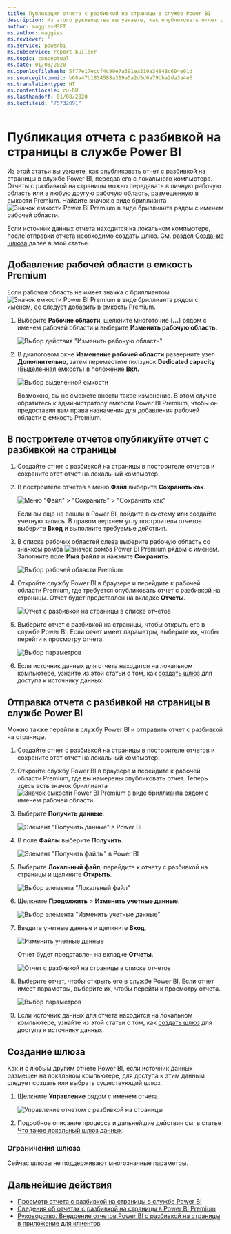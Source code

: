 ```yaml
---
title: Публикация отчета с разбивкой на страницы в службе Power BI
description: Из этого руководства вы узнаете, как опубликовать отчет с разбивкой на страницы в службе Power BI, передав его с локального компьютера.
author: maggiesMSFT
ms.author: maggies
ms.reviewer: ''
ms.service: powerbi
ms.subservice: report-builder
ms.topic: conceptual
ms.date: 01/03/2020
ms.openlocfilehash: 5f77e17eccf4c99e7a391ea310a34848c604e01d
ms.sourcegitcommit: b68a47b1854588a319a5a2d5d6a79bba2da3a4e6
ms.translationtype: HT
ms.contentlocale: ru-RU
ms.lasthandoff: 01/08/2020
ms.locfileid: "75732091"
---
```

# <a name="publish-a-paginated-report-to-the-power-bi-service"></a>Публикация отчета с разбивкой на страницы в службе Power BI

Из этой статьи вы узнаете, как опубликовать отчет с разбивкой на страницы в службе Power BI, передав его с локального компьютера. Отчеты с разбивкой на страницы можно передавать в личную рабочую область или в любую другую рабочую область, размещенную в емкости Premium. Найдите значок в виде бриллианта ![Значок емкости Power BI Premium в виде бриллианта](media/paginated-reports-save-to-power-bi-service/premium-diamond.png) рядом с именем рабочей области. 

Если источник данных отчета находится на локальном компьютере, после отправки отчета необходимо создать шлюз. См. раздел [Создание шлюза](#create-a-gateway) далее в этой статье.

## <a name="add-a-workspace-to-a-premium-capacity"></a>Добавление рабочей области в емкость Premium

Если рабочая область не имеет значка с бриллиантом ![Значок емкости Power BI Premium в виде бриллианта](media/paginated-reports-save-to-power-bi-service/premium-diamond.png) рядом с именем, ее следует добавить в емкость Premium. 

1. Выберите **Рабочие области**, щелкните многоточие (**...**) рядом с именем рабочей области и выберите **Изменить рабочую область**.

    ![Выбор действия "Изменить рабочую область"](media/paginated-reports-save-to-power-bi-service/power-bi-paginated-edit-workspace.png)

1. В диалоговом окне **Изменение рабочей области** разверните узел **Дополнительно**, затем переместите ползунок **Dedicated capacity** (Выделенная емкость) в положение **Вкл.**

    ![Выбор выделенной емкости](media/paginated-reports-save-to-power-bi-service/power-bi-paginated-edit-workspace-dialog.png)

   Возможно, вы не сможете внести такое изменение. В этом случае обратитесь к администратору емкости Power BI Premium, чтобы он предоставил вам права назначения для добавления рабочей области в емкость Premium.

## <a name="from-report-builder-publish-a-paginated-report"></a>В построителе отчетов опубликуйте отчет с разбивкой на страницы

1. Создайте отчет с разбивкой на страницы в построителе отчетов и сохраните этот отчет на локальный компьютер.

1. В построителе отчетов в меню **Файл** выберите **Сохранить как**.

    ![Меню "Файл" > "Сохранить" > "Сохранить как"](media/paginated-reports-save-to-power-bi-service/power-bi-paginated-save-as.png)

    Если вы еще не вошли в Power BI, войдите в систему или создайте учетную запись. В правом верхнем углу построителя отчетов выберите **Вход** и выполните требуемые действия.

2. В списке рабочих областей слева выберите рабочую область со значком ромба ![значок ромба Power BI Premium](media/paginated-reports-save-to-power-bi-service/premium-diamond.png) рядом с именем. Заполните поле **Имя файла** и нажмите **Сохранить**. 

    ![Выбор рабочей области Premium](media/paginated-reports-save-to-power-bi-service/power-bi-paginated-select-workspace.png)

4. Откройте службу Power BI в браузере и перейдите к рабочей области Premium, где требуется опубликовать отчет с разбивкой на страницы. Отчет будет представлен на вкладке **Отчеты**.

    ![Отчет с разбивкой на страницы в списке отчетов](media/paginated-reports-save-to-power-bi-service/power-bi-paginated-wwi-report.png)

5. Выберите отчет с разбивкой на страницы, чтобы открыть его в службе Power BI. Если отчет имеет параметры, выберите их, чтобы перейти к просмотру отчета.

    ![Выбор параметров](media/paginated-reports-save-to-power-bi-service/power-bi-paginated-select-parameters.png)

6. Если источник данных для отчета находится на локальном компьютере, узнайте из этой статьи о том, как [создать шлюз](#create-a-gateway) для доступа к источнику данных.

## <a name="from-the-power-bi-service-upload-a-paginated-report"></a>Отправка отчета с разбивкой на страницы в службе Power BI

Можно также перейти в службу Power BI и отправить отчет с разбивкой на страницы.

1. Создайте отчет с разбивкой на страницы в построителе отчетов и сохраните этот отчет на локальный компьютер.

1. Откройте службу Power BI в браузере и перейдите к рабочей области Premium, где вы намерены опубликовать отчет. Теперь здесь есть значок бриллианта ![Значок емкости Power BI Premium в виде бриллианта](media/paginated-reports-save-to-power-bi-service/premium-diamond.png) рядом с именем рабочей области. 

1. Выберите **Получить данные**.

    ![Элемент "Получить данные" в Power BI](media/paginated-reports-save-to-power-bi-service/power-bi-paginated-get-data.png)

1. В поле **Файлы** выберите **Получить**.

    ![Элемент "Получить файлы" в Power BI](media/paginated-reports-save-to-power-bi-service/power-bi-paginated-files-get.png)

1. Выберите **Локальный файл**, перейдите к отчету с разбивкой на страницы и щелкните **Открыть**.

    ![Выбор элемента "Локальный файл"](media/paginated-reports-save-to-power-bi-service/power-bi-paginated-local-file.png)

1. Щелкните **Продолжить** > **Изменить учетные данные**.

    ![Выбор элемента "Изменить учетные данные"](media/paginated-reports-save-to-power-bi-service/power-bi-paginated-select-edit-credentials.png)

1. Введите учетные данные и щелкните **Вход**.

    ![Изменить учетные данные](media/paginated-reports-save-to-power-bi-service/power-bi-paginated-credentials.png)

   Отчет будет представлен на вкладке **Отчеты**.

    ![Отчет с разбивкой на страницы в списке отчетов](media/paginated-reports-save-to-power-bi-service/power-bi-paginated-wwi-report.png)

1. Выберите отчет, чтобы открыть его в службе Power BI. Если отчет имеет параметры, выберите их, чтобы перейти к просмотру отчета.
 
    ![Выбор параметров](media/paginated-reports-save-to-power-bi-service/power-bi-paginated-select-parameters.png)

6. Если источник данных для отчета находится на локальном компьютере, узнайте из этой статьи о том, как [создать шлюз](#create-a-gateway) для доступа к источнику данных.

## <a name="create-a-gateway"></a>Создание шлюза

Как и с любым другим отчете Power BI, если источник данных размещен на локальном компьютере, для доступа к этим данным следует создать или выбрать существующий шлюз.

1. Щелкните **Управление** рядом с именем отчета.

   ![Управление отчетом с разбивкой на страницы](media/paginated-reports-save-to-power-bi-service/power-bi-paginated-manage.png)

1. Подробное описание процесса и дальнейшие действия см. в статье [Что такое локальный шлюз данных](service-gateway-onprem.md).

### <a name="gateway-limitations"></a>Ограничения шлюза

Сейчас шлюзы не поддерживают многозначные параметры.


## <a name="next-steps"></a>Дальнейшие действия

- [Просмотр отчета с разбивкой на страницы в службе Power BI](consumer/paginated-reports-view-power-bi-service.md)
- [Сведения об отчетах с разбивкой на страницы в Power BI Premium](paginated-reports-report-builder-power-bi.md)
- [Руководство. Внедрение отчетов Power BI с разбивкой на страницы в приложение для клиентов](developer/embed-paginated-reports-customers.md)

